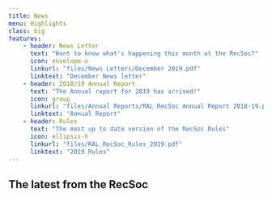 ```yaml
---
title: News
menu: Highlights
class: big
features:
	- header: News Letter
	  text: "Want to know what's happening this month at the RecSoc?"
	  icon: envelope-o
	  linkurl: "files/News Letters/December 2019.pdf"
	  linktext: "December News letter"
	- header: 2018/19 Annual Report
	  text: "The Annual report for 2019 has arrived!"
	  icon: group
	  linkurl: "files/Annual Reports/RAL RecSoc Annual Report 2018-19.pdf"
	  linktext: "Annual Report"
	- header: Rules
	  text: "The most up to date version of the RecSoc Rules"
	  icon: ellipsis-h
	  linkurl: "files/RAL_RecSoc_Rules_2019.pdf"
	  linktext: "2019 Rules"
---
```


## The latest from the RecSoc
